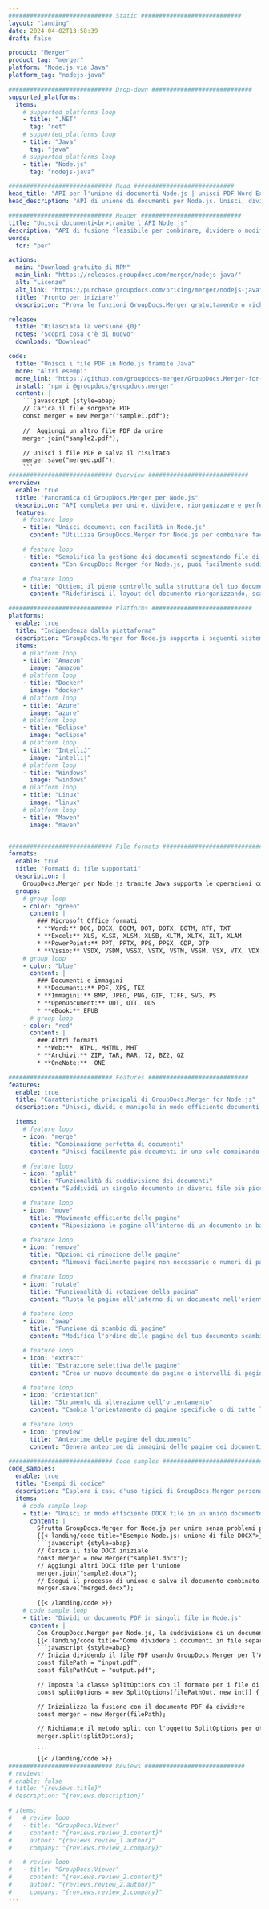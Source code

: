 ```yaml
---
############################# Static ############################
layout: "landing"
date: 2024-04-02T13:58:39
draft: false

product: "Merger"
product_tag: "merger"
platform: "Node.js via Java"
platform_tag: "nodejs-java"

############################# Drop-down ############################
supported_platforms:
  items:
    # supported_platforms loop
    - title: ".NET"
      tag: "net"
    # supported_platforms loop
    - title: "Java"
      tag: "java"
    # supported_platforms loop
    - title: "Node.js"
      tag: "nodejs-java"

############################# Head ############################
head_title: "API per l'unione di documenti Node.js | unisci PDF Word Excel"
head_description: "API di unione di documenti per Node.js. Unisci, dividi, scambia, riordina ed elimina pagine nei formati PDF, Microsoft Word, Excel, presentazioni, Visio, XPS e EPUB."

############################# Header ############################
title: "Unisci documenti<br>tramite l'API Node.js"
description: "API di fusione flessibile per combinare, dividere o modificare facilmente PDF e documenti Office"
words:
  for: "per"

actions:
  main: "Download gratuito di NPM"
  main_link: "https://releases.groupdocs.com/merger/nodejs-java/"
  alt: "Licenze"
  alt_link: "https://purchase.groupdocs.com/pricing/merger/nodejs-java"
  title: "Pronto per iniziare?"
  description: "Prova le funzioni GroupDocs.Merger gratuitamente o richiedi una licenza"

release:
  title: "Rilasciata la versione {0}"
  notes: "Scopri cosa c'è di nuovo"
  downloads: "Download"

code:
  title: "Unisci i file PDF in Node.js tramite Java"
  more: "Altri esempi"
  more_link: "https://github.com/groupdocs-merger/GroupDocs.Merger-for-Node.js-via-Java"
  install: "npm i @groupdocs/groupdocs.merger"
  content: |
    ```javascript {style=abap}   
    // Carica il file sorgente PDF
    const merger = new Merger("sample1.pdf");
    
    //  Aggiungi un altro file PDF da unire
    merger.join("sample2.pdf");

    // Unisci i file PDF e salva il risultato
    merger.save("merged.pdf");
    ```
############################# Overview ############################
overview:
  enable: true
  title: "Panoramica di GroupDocs.Merger per Node.js"
  description: "API completa per unire, dividere, riorganizzare e perfezionare documenti, diapositive e diagrammi nelle applicazioni Node.js."
  features:
    # feature loop
    - title: "Unisci documenti con facilità in Node.js"
      content: "Utilizza GroupDocs.Merger for Node.js per combinare facilmente i documenti PDF e Office in un file unificato. Questa libreria estende il supporto di un ampio formato, consentendo l'integrazione e la fusione fluide di diversi tipi di file, migliorando così il processo di gestione dei documenti nelle applicazioni Node.js."

    # feature loop
    - title: "Semplifica la gestione dei documenti segmentando file di grandi dimensioni"
      content: "Con GroupDocs.Merger for Node.js, puoi facilmente suddividere file PDF o Office sostanziali in parti più gestibili. Personalizza i tuoi documenti dividendoli in base a pagine specifiche, intervalli o estrazione di singole pagine, migliorando l'organizzazione e l'efficienza dei flussi di lavoro documentali."

    # feature loop
    - title: "Ottieni il pieno controllo sulla struttura del tuo documento in Node.js"
      content: "Ridefinisci il layout del documento riorganizzando, scambiando o eliminando facilmente le pagine usando GroupDocs.Merger for Node.js. Adatta i tuoi documenti per soddisfare esigenze specifiche, offrendo una flessibilità senza pari nella creazione di una configurazione di file personalizzata."

############################# Platforms ############################
platforms:
  enable: true
  title: "Indipendenza dalla piattaforma"
  description: "GroupDocs.Merger for Node.js supporta i seguenti sistemi operativi, framework e gestori di pacchetti"
  items:
    # platform loop
    - title: "Amazon"
      image: "amazon"
    # platform loop
    - title: "Docker"
      image: "docker"
    # platform loop
    - title: "Azure"
      image: "azure"
    # platform loop
    - title: "Eclipse"
      image: "eclipse"
    # platform loop
    - title: "IntelliJ"
      image: "intellij"
    # platform loop
    - title: "Windows"
      image: "windows"
    # platform loop
    - title: "Linux"
      image: "linux"
    # platform loop
    - title: "Maven"
      image: "maven"


############################# File formats ############################
formats:
  enable: true
  title: "Formati di file supportati"
  description: |
    GroupDocs.Merger per Node.js tramite Java supporta le operazioni con i seguenti [formati di file](https://docs.groupdocs.com/merger/nodejs-java/supported-document-formats/).
  groups:
    # group loop
    - color: "green"
      content: |
        ### Microsoft Office formati
        * **Word:** DOC, DOCX, DOCM, DOT, DOTX, DOTM, RTF, TXT
        * **Excel:** XLS, XLSX, XLSM, XLSB, XLTM, XLTX, XLT, XLAM
        * **PowerPoint:** PPT, PPTX, PPS, PPSX, ODP, OTP
        * **Visio:** VSDX, VSDM, VSSX, VSTX, VSTM, VSSM, VSX, VTX, VDX
    # group loop
    - color: "blue"
      content: |
        ### Documenti e immagini
        * **Documenti:** PDF, XPS, TEX
        * **Immagini:** BMP, JPEG, PNG, GIF, TIFF, SVG, PS
        * **OpenDocument:** ODT, OTT, ODS
        * **eBook:** EPUB
      # group loop
    - color: "red"
      content: |
        ### Altri formati
        * **Web:**  HTML, MHTML, MHT
        * **Archivi:** ZIP, TAR, RAR, 7Z, BZ2, GZ
        * **OneNote:**  ONE

############################# Features ############################
features:
  enable: true
  title: "Caratteristiche principali di GroupDocs.Merger for Node.js"
  description: "Unisci, dividi e manipola in modo efficiente documenti nei formati PDF e Office utilizzando GroupDocs.Merger in un ambiente Node.js."

  items:
    # feature loop
    - icon: "merge"
      title: "Combinazione perfetta di documenti"
      content: "Unisci facilmente più documenti in uno solo combinando pagine o intervalli specifici di vari file, utilizzando GroupDocs.Merger per Node.js."

    # feature loop
    - icon: "split"
      title: "Funzionalità di suddivisione dei documenti"
      content: "Suddividi un singolo documento in diversi file più piccoli per una migliore gestione e organizzazione, utilizzando la funzionalità di suddivisione completa di GroupDocs.Merger for Node.js."

    # feature loop
    - icon: "move"
      title: "Movimento efficiente delle pagine"
      content: "Riposiziona le pagine all'interno di un documento in base alle tue esigenze utilizzando l'intuitiva funzione MovePage nell'ambiente Node.js."

    # feature loop
    - icon: "remove"
      title: "Opzioni di rimozione delle pagine"
      content: "Rimuovi facilmente pagine non necessarie o numeri di pagina specifici con la funzione RemovePages di GroupDocs.Merger su misura per Node.js."

    # feature loop
    - icon: "rotate"
      title: "Funzionalità di rotazione della pagina"
      content: "Ruota le pagine all'interno di un documento nell'orientamento desiderato (90, 180 o 270 gradi) utilizzando la semplice operazione RotatePages."

    # feature loop
    - icon: "swap"
      title: "Funzione di scambio di pagine"
      content: "Modifica l'ordine delle pagine del tuo documento scambiandone le posizioni, creando così un documento riorganizzato con la funzione SwappPages."

    # feature loop
    - icon: "extract"
      title: "Estrazione selettiva delle pagine"
      content: "Crea un nuovo documento da pagine o intervalli di pagine selezionati, estraendo solo il contenuto necessario con GroupDocs.Merger per Node.js."

    # feature loop
    - icon: "orientation"
      title: "Strumento di alterazione dell'orientamento"
      content: "Cambia l'orientamento di pagine specifiche o di tutte le pagine da verticale a orizzontale o viceversa, utilizzando la funzione ChangeOrientation nei tuoi progetti Node.js."

    # feature loop
    - icon: "preview"
      title: "Anteprime delle pagine del documento"
      content: "Genera anteprime di immagini delle pagine dei documenti per comprenderne meglio il contenuto e il layout, utilizzando la funzione PreviewPages all'interno di Node.js."

############################# Code samples ############################
code_samples:
  enable: true
  title: "Esempi di codice"
  description: "Esplora i casi d'uso tipici di GroupDocs.Merger personalizzati per gli ambienti Node.js. Questi esempi dimostrano l'efficienza e la facilità di unire documenti utilizzando GroupDocs.Merger per Node.js."
  items:
    # code sample loop
    - title: "Unisci in modo efficiente DOCX file in un unico documento utilizzando Node.js"
      content: |
        Sfrutta GroupDocs.Merger for Node.js per unire senza problemi più file DOCX in un unico documento completo. Utilizza la nostra funzionalità [Unisci Word Documents](https://docs.groupdocs.com/merger/nodejs-java/merge/word/) per combinare in modo efficiente i file, migliorando la gestione dei documenti e la produttività. Di seguito, trovate uno snippet di codice Node.js per guidarvi nel processo di unione dei documenti:
        {{< landing/code title="Esempio Node.js: unione di file DOCX">}}
        ```javascript {style=abap}   
        // Carica il file DOCX iniziale
        const merger = new Merger("sample1.docx");
        // Aggiungi altri DOCX file per l'unione
        merger.join("sample2.docx");
        // Esegui il processo di unione e salva il documento combinato
        merger.save("merged.docx");
        ```
        {{< /landing/code >}}
    # code sample loop
    - title: "Dividi un documento PDF in singoli file in Node.js"
      content: |
        Con GroupDocs.Merger per Node.js, la suddivisione di un documento in più file è semplificata. La nostra funzione [Split Document](https://docs.groupdocs.com/merger/nodejs-java/split-document/) consente una gestione e un'estrazione efficienti di sezioni specifiche da documenti PDF di grandi dimensioni, rendendo più efficace la gestione dei documenti. Questa funzione supporta la suddivisione dei documenti per intervallo di pagine, pagine iniziali/finali o numeri di pagina pari/dispari, tra gli altri criteri.
        {{< landing/code title="Come dividere i documenti in file separati con Node.js">}}
        ```javascript {style=abap}   
        // Inizia dividendo il file PDF usando GroupDocs.Merger per l'API Node.js
        const filePath = "input.pdf";
        const filePathOut = "output.pdf";

        // Imposta la classe SplitOptions con il formato per i file di output
        const splitOptions = new SplitOptions(filePathOut, new int[] { 3, 6, 8 });

        // Inizializza la fusione con il documento PDF da dividere
        const merger = new Merger(filePath);

        // Richiamate il metodo split con l'oggetto SplitOptions per ottenere i documenti risultanti
        merger.split(splitOptions);
  
        ```
        {{< /landing/code >}}
############################# Reviews ############################
# reviews:
# enable: false
# title: "{reviews.title}"
# description: "{reviews.description}"

# items:
#   # review loop
#   - title: "GroupDocs.Viewer"
#     content: "{reviews.review_1.content}"
#     author: "{reviews.review_1.author}"
#     company: "{reviews.review_1.company}"

#   # review loop
#   - title: "GroupDocs.Viewer"
#     content: "{reviews.review_2.content}"
#     author: "{reviews.review_2.author}"
#     company: "{reviews.review_2.company}"
---
```

